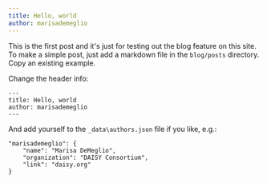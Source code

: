 ```yaml
---
title: Hello, world
author: marisademeglio
---
```

This is the first post and it's just for testing out the blog feature on this site. To make a simple post, just add a markdown file in the `blog/posts` directory. Copy an existing example.

Change the header info:
```
---
title: Hello, world
author: marisademeglio
---
```

And add yourself to the `_data\authors.json` file if you like, e.g.:
```
"marisademeglio": {
    "name": "Marisa DeMeglio",
    "organization": "DAISY Consortium",
    "link": "daisy.org"
}
```
